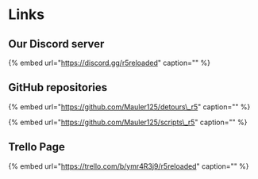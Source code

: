 # Links

## Our Discord server

{% embed url="https://discord.gg/r5reloaded" caption="" %}

## GitHub repositories

{% embed url="https://github.com/Mauler125/detours\_r5" caption="" %}

{% embed url="https://github.com/Mauler125/scripts\_r5" caption="" %}

## Trello Page

{% embed url="https://trello.com/b/ymr4R3j9/r5reloaded" caption="" %}

